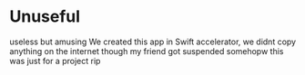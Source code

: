 # Unuseful
useless but amusing
We created this app in Swift accelerator, we didnt copy anything on the internet though my friend got suspended somehopw
this was just for a project rip

